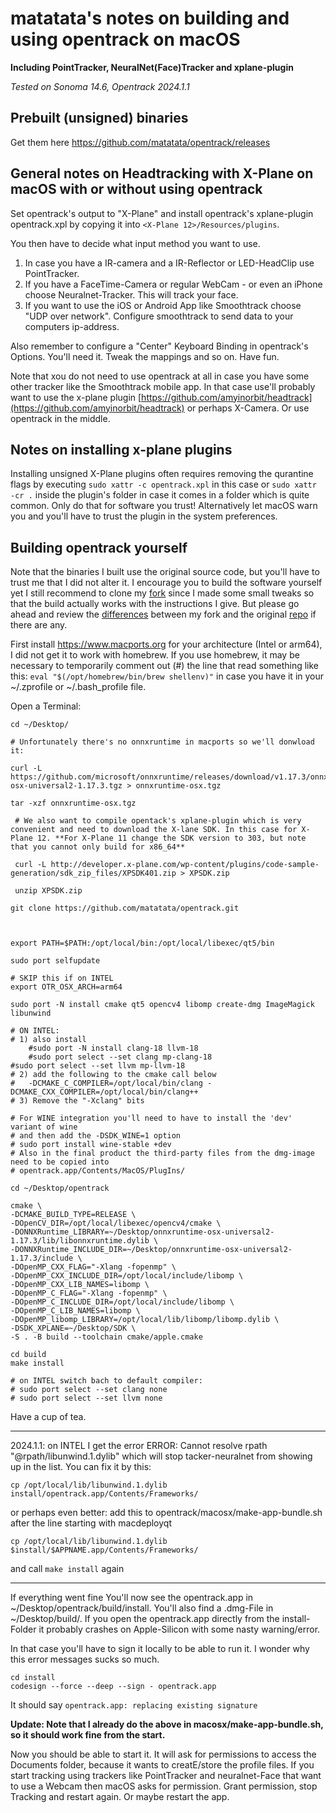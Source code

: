 # matatata's notes on building and using opentrack on macOS

**Including PointTracker, NeuralNet(Face)Tracker and xplane-plugin**

*Tested on Sonoma 14.6, Opentrack 2024.1.1*

## Prebuilt (unsigned) binaries

Get them here https://github.com/matatata/opentrack/releases

## General notes on Headtracking with X-Plane on macOS with or without using opentrack

Set opentrack's output to "X-Plane" and install opentrack's xplane-plugin opentrack.xpl by copying it into `<X-Plane 12>/Resources/plugins`.

You then have to decide what input method you want to use.
1. In case you have a IR-camera and a IR-Reflector or LED-HeadClip use PointTracker.
2. If you have a FaceTime-Camera or regular WebCam - or even an iPhone choose Neuralnet-Tracker. This will track your face.
3. If you want to use the iOS or Android App like Smoothtrack choose "UDP over network". Configure smoothtrack to send data to your computers ip-address.

Also remember to configure a "Center" Keyboard Binding in opentrack's Options. You'll need it. Tweak the mappings and so on. Have fun.

Note that xou do not need to use opentrack at all in case you have some other tracker like the Smoothtrack mobile app. In that case use'll probably want to use the x-plane plugin [https://github.com/amyinorbit/headtrack](https://github.com/amyinorbit/headtrack) or perhaps X-Camera. Or use opentrack in the middle.


## Notes on installing x-plane plugins
Installing unsigned X-Plane plugins often requires removing the qurantine flags by executing `sudo xattr -c opentrack.xpl` in this case or `sudo xattr -cr .` inside the plugin's folder in case it comes in a folder which is quite common. Only do that for software you trust! Alternatively let macOS warn you and you'll have to trust the plugin in the system preferences.

## Building opentrack yourself
Note that the binaries I built use the original source code, but you'll have to trust me that I did not alter it. I encourage you to build the software yourself yet I still recommend to clone my [fork](https://github.com/matatata/opentrack) since I made some small tweaks so that the build actually works with the instructions I give. But please go ahead and review the [differences](https://github.com/opentrack/opentrack/compare/master...matatata:opentrack:master) between my fork and the original [repo](https://github.com/opentrack/opentrack) if there are any.

First install https://www.macports.org for your architecture (Intel or arm64), I did not get it to work with homebrew.
If you use homebrew, it may be necessary to temporarily comment out (#) the line that read something like this: `eval "$(/opt/homebrew/bin/brew shellenv)"` in case you have it in your ~/.zprofile or ~/.bash_profile file.

Open a Terminal:

    cd ~/Desktop/
    
    # Unfortunately there's no onnxruntime in macports so we'll donwload it:

    curl -L https://github.com/microsoft/onnxruntime/releases/download/v1.17.3/onnxruntime-osx-universal2-1.17.3.tgz > onnxruntime-osx.tgz
    
    tar -xzf onnxruntime-osx.tgz 

	 # We also want to compile opentack's xplane-plugin which is very convenient and need to download the X-lane SDK. In this case for X-Plane 12. **For X-Plane 11 change the SDK version to 303, but note that you cannot only build for x86_64**
	 
	 curl -L http://developer.x-plane.com/wp-content/plugins/code-sample-generation/sdk_zip_files/XPSDK401.zip > XPSDK.zip
	 
	 unzip XPSDK.zip

    git clone https://github.com/matatata/opentrack.git

    

    export PATH=$PATH:/opt/local/bin:/opt/local/libexec/qt5/bin
    
    sudo port selfupdate
    
    # SKIP this if on INTEL
    export OTR_OSX_ARCH=arm64

    sudo port -N install cmake qt5 opencv4 libomp create-dmg ImageMagick libunwind

    # ON INTEL:
    # 1) also install
    	#sudo port -N install clang-18 llvm-18
     	#sudo port select --set clang mp-clang-18
	#sudo port select --set llvm mp-llvm-18
    # 2) add the following to the cmake call below
    # 	-DCMAKE_C_COMPILER=/opt/local/bin/clang -DCMAKE_CXX_COMPILER=/opt/local/bin/clang++
    # 3) Remove the "-Xclang" bits

    # For WINE integration you'll need to have to install the 'dev' variant of wine
    # and then add the -DSDK_WINE=1 option
    # sudo port install wine-stable +dev
    # Also in the final product the third-party files from the dmg-image need to be copied into
    # opentrack.app/Contents/MacOS/PlugIns/
    
    cd ~/Desktop/opentrack
    
    cmake \
	-DCMAKE_BUILD_TYPE=RELEASE \
	-DOpenCV_DIR=/opt/local/libexec/opencv4/cmake \
	-DONNXRuntime_LIBRARY=~/Desktop/onnxruntime-osx-universal2-1.17.3/lib/libonnxruntime.dylib \
	-DONNXRuntime_INCLUDE_DIR=~/Desktop/onnxruntime-osx-universal2-1.17.3/include \
	-DOpenMP_CXX_FLAG="-Xlang -fopenmp" \
	-DOpenMP_CXX_INCLUDE_DIR=/opt/local/include/libomp \
	-DOpenMP_CXX_LIB_NAMES=libomp \
	-DOpenMP_C_FLAG="-Xlang -fopenmp" \
	-DOpenMP_C_INCLUDE_DIR=/opt/local/include/libomp \
	-DOpenMP_C_LIB_NAMES=libomp \
	-DOpenMP_libomp_LIBRARY=/opt/local/lib/libomp/libomp.dylib \
	-DSDK_XPLANE=~/Desktop/SDK \
	-S . -B build --toolchain cmake/apple.cmake
    
    cd build
    make install
    
    # on INTEL switch bach to default compiler:
    # sudo port select --set clang none
    # sudo port select --set llvm none

Have a cup of tea.

--------------
2024.1.1: on INTEL I get the error ERROR: Cannot resolve rpath "@rpath/libunwind.1.dylib" which will stop tacker-neuralnet from showing up in the list. You can fix it by this:

    cp /opt/local/lib/libunwind.1.dylib install/opentrack.app/Contents/Frameworks/

or perhaps even better: add this to opentrack/macosx/make-app-bundle.sh after the line starting with macdeployqt

    cp /opt/local/lib/libunwind.1.dylib $install/$APPNAME.app/Contents/Frameworks/

and call `make install` again

--------------

        
If everything went fine You'll now see the opentrack.app in ~/Desktop/opentrack/build/install. You'll also find a .dmg-File in ~/Desktop/build/. If you open the opentrack.app directly from the install-Folder it probably crashes on Apple-Silicon with some nasty warning/error.

In that case you'll have to sign it locally to be able to run it. I wonder why this error messages sucks so much.

    cd install
    codesign --force --deep --sign - opentrack.app
        
It should say `opentrack.app: replacing existing signature`

**Update: Note that I already do the above in macosx/make-app-bundle.sh, so it should work fine from the start.**
        
Now you should be able to start it. It will ask for permissions to access the Documents folder, because it wants to creatE/store the profile files. If you start tracking using trackers like PointTracker and neuralnet-Face that want to use a Webcam then macOS asks for permission. Grant permission, stop Tracking and restart again. Or maybe restart the app.




  




